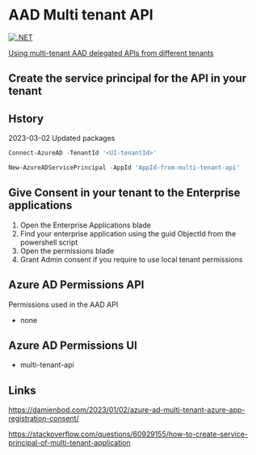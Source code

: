 # AAD Multi tenant API

[![.NET](https://github.com/damienbod/AadMutliApis/actions/workflows/dotnet.yml/badge.svg)](https://github.com/damienbod/AadMutliApis/actions/workflows/dotnet.yml)

[Using multi-tenant AAD delegated APIs from different tenants](https://damienbod.com/2023/01/30/using-multi-tenant-aad-delegated-apis-from-different-tenants/)
## Create the service principal for the API in your tenant

## Hstory

2023-03-02 Updated packages

```powershell
Connect-AzureAD -TenantId '<UI-tenantId>'                                            

New-AzureADServicePrincipal -AppId 'AppId-from-multi-tenant-api'
```

## Give Consent in your tenant to the Enterprise applications

1. Open the Enterprise Applications blade
2. Find your enterprise application using the guid ObjectId from the powershell script
3. Open the permissions blade
4. Grant Admin consent if you require to use local tenant permissions

## Azure AD Permissions API

Permissions used in the AAD API

- none

## Azure AD Permissions UI 

- multi-tenant-api

## Links

https://damienbod.com/2023/01/02/azure-ad-multi-tenant-azure-app-registration-consent/

https://stackoverflow.com/questions/60929155/how-to-create-service-principal-of-multi-tenant-application
